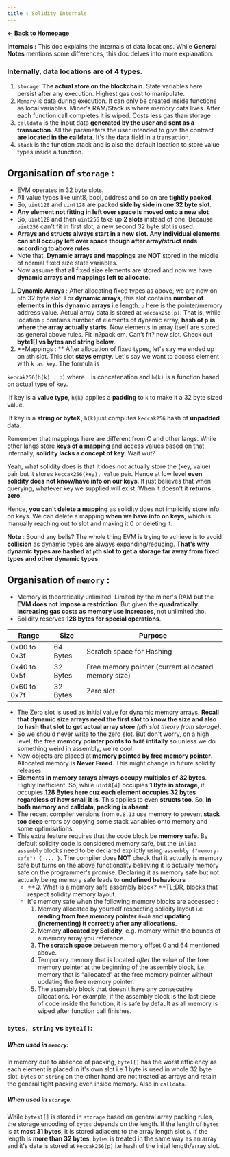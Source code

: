 ```yaml
---
title : Solidity Internals
---
```


[**← Back to Homepage**](https://0xpranay.github.io/solidity-notes/)

**Internals :** This doc explains the internals of data locations. While **General Notes** mentions some differences, this doc delves into more explanation.

### Internally, data locations are of 4 types.

1. `storage`: **The actual store on the blockchain**. State variables here persist after any execution. Highest gas cost to manipulate.
1. `Memory` is data during execution. It can only be created inside functions as local variables. Miner's RAM/Stack is where memory data lives. After each function call completes it is wiped. Costs less gas than storage
3. `calldata` is the input data **generated by the user and sent as a transaction**. All the parameters the user intended to give the contract **are located in the calldata**. It's the **data** field in a transaction.
4. `stack` is the function stack and is also the default location to store value types inside a function. 

## Organisation of `storage` : 

- EVM operates in 32 byte slots.
- All value types like uint8, bool, address and so on are **tightly packed**.
- So, `uint128` and `uint128` are packed **side by side in one 32 byte slot**.
- **Any element not fitting in left over space is moved onto a new slot**
- So, `uint128` and then `uint256` take up **2 slots** instead of one. Because `uint256` can't fit in first slot, a new second 32 byte slot is used.
- **Arrays and structs always start in a new slot. Any individual elements can still occupy left over space though after array/struct ends according to above rules** .
- Note that, **Dynamic arrays and mappings** are **NOT** stored in the middle of normal fixed size state variables. 
- Now assume that all fixed size elements are stored and now we have **dynamic arrays and mappings left to allocate.**

1. **Dynamic Arrays** :  After allocating fixed types as above, we are now on `p`th 32 byte slot. For **dynamic arrays**, this slot contains **number of elements in this dynamic arrays** i.e length. `p` here is the pointer/memory address value. Actual array data is stored at `keccak256(p)`. That is, while location `p` contains number of elements of dynamic array, **hash of p** **is where the array actually starts**. Now elements in array itself are stored as general above rules. Fit in?pack em. Can't fit? new slot. Check out **byte1[] vs bytes and string below**.
2. **Mappings : ** After allocation of fixed types, let's say we ended up on `p`th slot. This slot **stays empty**. Let's say we want to access element with `k as key`. The formula is

`keccak256(h(k) . p)` where `.` is concatenation and `h(k)` is a function based on actual type of key.

​				If key is a **value type**, `h(k)` applies a **padding** to `k` to make it a 32 byte sized value.

​				If key is a **string or byteX**, `h(k)`just computes `keccak256` hash of **unpadded** data.

Remember that mappings here are different from C and other langs. While other langs store **keys of a mapping** and access values based on that internally, **solidity lacks a concept of key**. Wait wut?

Yeah, what solidity does is that it does not actually store the (key, value) pair but it stores `keccak256(key), value` pair. Hence at low level **even solidity does not know/have info on our keys**. It just believes that when querying, whatever key we supplied will exist. When it doesn't it **returns zero**.

Hence, **you can't delete a mapping** as solidity does not implicitly store info on keys. We can delete a mapping **when we have info on keys**, which is manually reaching out to slot and making it 0 or deleting it. 

**Note** : Sound any bells? The whole thing EVM is trying to achieve is to avoid **collision** as dynamic types are always expanding/reducing. **That's why dynamic types are hashed at `p`th slot to get a storage far away from fixed types and other dynamic types**. 



## Organisation of `memory` : 

- Memory is theoretically unlimited. Limited by the miner's RAM but the **EVM does not impose a restriction**. But given the **quadratically increasing gas costs as memory use increases**, not unlimited tho.
- Solidity reserves **128 bytes for special operations**. 

| Range        | Size     | Purpose                                             |
| ------------ | -------- | --------------------------------------------------- |
| 0x00 to 0x3f | 64 Bytes | Scratch space for Hashing                           |
| 0x40 to 0x5f | 32 Bytes | Free memory pointer (current allocated memory size) |
| 0x60 to 0x7f | 32 Bytes | Zero slot                                           |



- The Zero slot is used as initial value for dynamic memory arrays. **Recall that dynamic size arrays need the first slot to know the size and also to hash that slot to get actual array store**  *(`p`th slot theory from storage)*.
- So we should never write to the zero slot. But don't worry, on a high level, the free **memory pointer points to `0x80` intitally** so unless we do something weird in assembly, we're cool.
- New objects are placed at **memory pointed by free memory pointer**. Allocated memory is **Never Freed**. This might change in future solidity releases.
- **Elements in memory arrays always occupy multiples of 32 bytes**. Highly Inefficient. So, while `uint8[4]` occupies **1 Byte in storage**, it occupies **128 Bytes here cuz each element occupies 32 bytes regardless of how small it is**. This applies to even **structs too**. So, **in both memory and calldata, packing is absent**.
- The recent compiler versions from `0.8.13` use memory to prevent **stack too deep** errors by copying some stack variables onto memory and some optimisations. 
- This extra feature requires that the code block be **memory safe**. By default solidity code is considered memory safe, but the `inline assembly` blocks need to be declared explictly using `assembly ("memory-safe") { ... }`. The compiler does **NOT** check that it actually is memory safe but turns on the above functionality believing it is actually memory safe on the programmer's promise. Declaring it as memory safe but not actually being memory safe leads to **undefined behaviours** . 
  - **Q. What is a memory safe assembly block? **TL;DR, blocks that respect solidity memory layout.
  - It's memory safe when the following memory blocks are accessed : 
    1. Memory allocated by yourself respecting solidity layout i.e **reading from free memory pointer** `0x40` and **updating (incrementing) it correctly after any allocations.**
    2. Memory **allocated by Solidity**, e.g. memory within the bounds of a memory array you reference.
    3. **The scratch space** between memory offset 0 and 64 mentioned above.
    4. Temporary memory that is located *after* the value of the free memory pointer at the beginning of the assembly block, i.e. memory that is “allocated” at the free memory pointer without updating the free memory pointer. 
    5. The assmebly block that doesn't have any consecutive allocations. For example, if the assembly block is the last piece of code inside the function, it is safe by default as all memory is wiped after function call finishes. 


### ``bytes, string`` vs ``byte1[]``:

##### When used in ``memory``:

In memory due to absence of packing, ``byte1[]`` has the worst efficiency as each element is placed in it's own slot i.e 1 byte is used in whole 32 byte slot. ``bytes`` or ``string`` on the other hand are not treated as arrays and retain the general tight packing even inside memory. Also in `calldata`.

##### When used in ``storage``:

While ``bytes1[]`` is stored in ``storage`` based on general array packing rules,
the storage encoding of ``bytes`` depends on the length. If the length of ``bytes`` is **at most 31 bytes**, it is stored adjacent to the array length slot ``p``. If the length is **more than 32 bytes**, ``bytes`` is treated in the same way as an array and it's data is stored at
``keccak256(p)``  i.e hash of the inital length/array slot.
